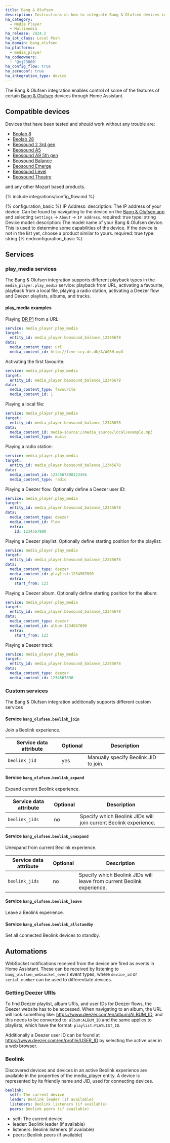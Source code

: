 ```yaml
---
title: Bang & Olufsen
description: Instructions on how to integrate Bang & Olufsen devices into Home Assistant.
ha_category:
  - Media Player
  - Multimedia
ha_release: 2024.2
ha_iot_class: Local Push
ha_domain: bang_olufsen
ha_platforms:
  - media_player
ha_codeowners:
  - '@mj23000'
ha_config_flow: true
ha_zeroconf: true
ha_integration_type: device
---
```


The Bang & Olufsen integration enables control of some of the features of certain [Bang & Olufsen](https://www.bang-olufsen.com/) devices through Home Assistant.

## Compatible devices

Devices that have been tested and _should_ work without any trouble are:

- [Beolab 8](https://www.bang-olufsen.com/en/dk/speakers/beolab-8)
- [Beolab 28](https://www.bang-olufsen.com/en/dk/speakers/beolab-28)
- [Beosound 2 3rd gen](https://www.bang-olufsen.com/en/dk/speakers/beosound-2)
- [Beosound A5](https://www.bang-olufsen.com/en/dk/speakers/beosound-a5)
- [Beosound A9 5th gen](https://www.bang-olufsen.com/en/dk/speakers/beosound-a9)
- [Beosound Balance](https://www.bang-olufsen.com/en/dk/speakers/beosound-balance)
- [Beosound Emerge](https://www.bang-olufsen.com/en/dk/speakers/beosound-emerge)
- [Beosound Level](https://www.bang-olufsen.com/en/dk/speakers/beosound-level)
- [Beosound Theatre](https://www.bang-olufsen.com/en/dk/soundbars/beosound-theatre)

and any other Mozart based products.

{% include integrations/config_flow.md %}

{% configuration_basic %}
IP Address:
  description: The IP address of your device. Can be found by navigating to the device on the [Bang & Olufsen app](https://www.bang-olufsen.com/en/dk/story/apps) and selecting `Settings` → `About` → `IP address`.
  required: true
  type: string
Device model:
  description: The model name of your Bang & Olufsen device. This is used to determine some capabilities of the device. If the device is not in the list yet, choose a product similar to yours.
  required: true
  type: string
{% endconfiguration_basic %}


## Services

### play_media services

The Bang & Olufsen integration supports different playback types in the `media_player.play_media` service: playback from URL, activating a favourite, playback from a local file, playing a radio station, activating a Deezer flow and Deezer playlists, albums, and tracks.

#### play_media examples

Playing [DR P1](https://www.dr.dk/lyd/p1) from a URL:

```yaml
service: media_player.play_media
target:
  entity_id: media_player.beosound_balance_12345678
data:
  media_content_type: url
  media_content_id: http://live-icy.dr.dk/A/A03H.mp3
```

Activating the first favourite:

```yaml
service: media_player.play_media
target:
  entity_id: media_player.beosound_balance_12345678
data:
  media_content_type: favourite
  media_content_id: 1
```

Playing a local file:

```yaml
service: media_player.play_media
target:
  entity_id: media_player.beosound_balance_12345678
data:
  media_content_id: media-source://media_source/local/example.mp3
  media_content_type: music
```

Playing a radio station:

```yaml
service: media_player.play_media
target:
  entity_id: media_player.beosound_balance_12345678
data:
  media_content_id: 1234567890123456
  media_content_type: radio
```

Playing a Deezer flow. Optionally define a Deezer user ID:

```yaml
service: media_player.play_media
target:
  entity_id: media_player.beosound_balance_12345678
data:
  media_content_type: deezer
  media_content_id: flow
  extra:
    id: 1234567890
```

Playing a Deezer playlist. Optionally define starting position for the playlist:

```yaml
service: media_player.play_media
target:
  entity_id: media_player.beosound_balance_12345678
data:
  media_content_type: deezer
  media_content_id: playlist:1234567890
  extra:
    start_from: 123
```

Playing a Deezer album. Optionally define starting position for the album:

```yaml
service: media_player.play_media
target:
  entity_id: media_player.beosound_balance_12345678
data:
  media_content_type: deezer
  media_content_id: album:1234567890
  extra:
    start_from: 123
```

Playing a Deezer track:

```yaml
service: media_player.play_media
target:
  entity_id: media_player.beosound_balance_12345678
data:
  media_content_type: deezer
  media_content_id: 1234567890
```

### Custom services

The Bang & Olufsen integration additionally supports different custom services

#### Service `bang_olufsen.beolink_join`

Join a Beolink experience.

| Service data attribute | Optional | Description                           |
| ---------------------- | -------- | ------------------------------------- |
| `beolink_jid`          | yes      | Manually specify Beolink JID to join. |

#### Service `bang_olufsen.beolink_expand`

Expand current Beolink experience.

| Service data attribute | Optional | Description                                                      |
| ---------------------- | -------- | ---------------------------------------------------------------- |
| `beolink_jids`         | no       | Specify which Beolink JIDs will join current Beolink experience. |

#### Service `bang_olufsen.beolink_unexpand`

Unexpand from current Beolink experience.

| Service data attribute | Optional | Description                                                            |
| ---------------------- | -------- | ---------------------------------------------------------------------- |
| `beolink_jids`         | no       | Specify which Beolink JIDs will leave from current Beolink experience. |

#### Service `bang_olufsen.beolink_leave`

Leave a Beolink experience.

#### Service `bang_olufsen.beolink_allstandby`

Set all connected Beolink devices to standby.

## Automations

WebSocket notifications received from the device are fired as events in Home Assistant. These can be received by listening to `bang_olufsen_websocket_event` event types, where `device_id` or `serial_number` can be used to differentiate devices.

### Getting Deezer URIs

To find Deezer playlist, album URIs, and user IDs for Deezer flows, the Deezer website has to be accessed. When navigating to an album, the URL will look something like: <https://www.deezer.com/en/album/ALBUM_ID>, and this needs to be converted to: `album:ALBUM_ID` and the same applies to playlists, which have the format: `playlist:PLAYLIST_ID`.

Additionally a Deezer user ID can be found at <https://www.deezer.com/en/profile/USER_ID> by selecting the active user in a web browser.

### Beolink

Discovered devices and devices in an active Beolink experience are available in the properties of the media_player entity. A device is represented by its friendly name and JID, used for connecting devices.

```yaml
beolink:
  self: The current device
  leader: Beolink leader (if available)
  listeners: Beolink listeners (if available)
  peers: Beolink peers (if available)
```
- self: The current device
- leader: Beolink leader (if available)
- listeners: Beolink listeners (if available)
- peers: Beolink peers (if available)